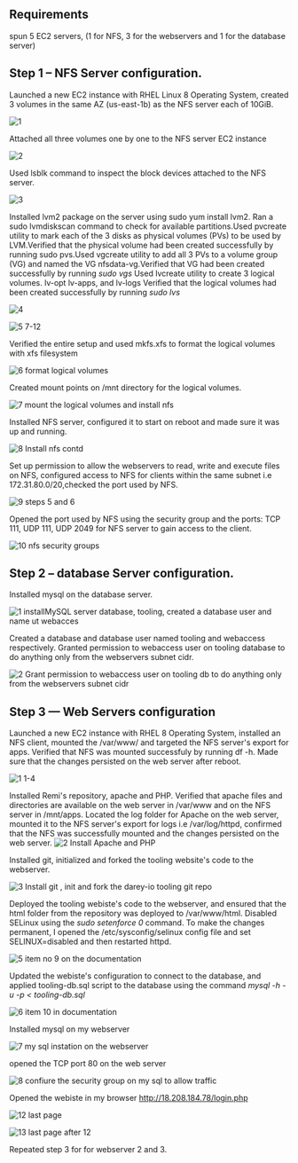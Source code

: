 
## Requirements
spun 5 EC2 servers, (1 for NFS, 3 for the webservers and 1 for the database server)


## Step 1 – NFS Server configuration.

Launched a new EC2 instance with RHEL Linux 8 Operating System, created 3 volumes in the same AZ (us-east-1b) as the NFS server each of 10GiB.

![1](https://user-images.githubusercontent.com/79456052/178137683-ccaa5c91-7d42-4f7b-966a-777d866021af.png)

Attached all three volumes one by one to the NFS server EC2 instance

![2](https://user-images.githubusercontent.com/79456052/178137684-a25f7037-f289-4e7b-8f47-27bbf6138a9f.png)

Used lsblk command to inspect the block devices attached to the NFS server. 

![3](https://user-images.githubusercontent.com/79456052/178137814-5037dccd-dc24-4c4b-bf77-4bacd447f71b.png)

Installed lvm2 package on the server using sudo yum install lvm2. Ran a sudo lvmdiskscan command to check for available partitions.Used pvcreate utility to mark each of the 3 disks as physical volumes (PVs) to be used by LVM.Verified that the physical volume had been created successfully by running sudo pvs.Used vgcreate utility to add all 3 PVs to a volume group (VG) and named the VG nfsdata-vg.Verified that VG had been created successfully by running *sudo vgs* Used lvcreate utility to create 3 logical volumes. lv-opt lv-apps, and lv-logs Verified that the logical volumes had been created successfully by running *sudo lvs*

![4](https://user-images.githubusercontent.com/79456052/178141126-795a09ff-95a7-4886-9c48-39635db92761.png)

![5  7-12](https://user-images.githubusercontent.com/79456052/178141097-d4226584-2353-4fcb-b21d-f0fd6d4c842b.png)

Verified the entire setup and used mkfs.xfs to format the logical volumes with xfs filesystem

![6  format logical volumes](https://user-images.githubusercontent.com/79456052/178138771-beec657f-af68-4601-8012-6d131e017173.png)

Created mount points on /mnt directory for the logical volumes. 

![7  mount the logical volumes and install nfs](https://user-images.githubusercontent.com/79456052/178140504-3a25530c-4762-4488-9a08-5e10e102dbf2.png)

Installed NFS server, configured it to start on reboot and made sure it was up and running.

![8  Install nfs contd](https://user-images.githubusercontent.com/79456052/178140599-be50ceaf-df6b-44cb-a76d-4d76b231104a.png)


Set up permission to allow the webservers to read, write and execute files on NFS, configured access to NFS for clients within the same subnet i.e 172.31.80.0/20,checked the port used by NFS. 

![9  steps 5 and 6](https://user-images.githubusercontent.com/79456052/178140689-67436a6a-7f0d-4ceb-87fe-05cf2c36c694.png)

Opened the port used by NFS using the security group and the ports: TCP 111, UDP 111, UDP 2049 for NFS server to gain access to the client.

![10  nfs security groups](https://user-images.githubusercontent.com/79456052/178141041-20baac57-13cb-473c-9e17-66c331e84664.png)

## Step 2 – database Server configuration.

Installed mysql on the database server. 

![1 installMySQL server database, tooling, created a database user and name ut webacces](https://user-images.githubusercontent.com/79456052/178141284-e2f6308c-0f87-4a71-a29c-63f59dc6011b.png)

Created a database and database user named tooling and webaccess respectively. Granted permission to webaccess user on tooling database to do anything only from the webservers subnet cidr.

![2 Grant permission to webaccess user on tooling db to do anything only from the webservers subnet cidr](https://user-images.githubusercontent.com/79456052/178141287-bc9be9da-eb05-46e6-bc35-dac638f8be12.png)

## Step 3 — Web Servers configuration
Launched a new EC2 instance with RHEL 8 Operating System, installed an NFS client, mounted the /var/www/ and targeted the NFS server's export for apps.
Verified that NFS was mounted successfuly by running df -h. Made sure that the changes persisted on the web server after reboot.

![1  1-4](https://user-images.githubusercontent.com/79456052/178492958-6cefd1aa-75ed-4921-b2b6-fc27e6570623.png)

Installed Remi's repository, apache and PHP. Verified that apache files and directories are available on the web server in /var/www 
and on the NFS server in /mnt/apps. Located the log folder for Apache on the web server, mounted it to the NFS server's export for logs i.e /var/log/httpd, confirmed that the NFS was successfully mounted and the changes persisted on the web server.
![2  Install Apache and PHP](https://user-images.githubusercontent.com/79456052/178493906-abdc3317-7f5d-4dbb-898c-98e207e31deb.png)

Installed git, initialized and forked the tooling website's code to the webserver.

![3  Install git , init and fork the darey-io tooling git repo](https://user-images.githubusercontent.com/79456052/178497629-4f93ba8c-85ed-44e0-849a-59c1feafbafa.png)

Deployed the tooling webiste's code to the webserver, and ensured that the html folder from the repository was deployed to /var/www/html. Disabled SELinux using the *sudo setenforce 0* command. To make the changes permanent, I opened the /etc/sysconfig/selinux config file and set SELINUX=disabled and then restarted httpd.


![5  item no 9 on the documentation](https://user-images.githubusercontent.com/79456052/178499314-eacf6048-2f30-43c5-8933-62f39dbd213c.png)


Updated the webiste's configuration to connect to the database, and applied tooling-db.sql script to the database using the 
command *mysql -h <databse-private-ip> -u <db-username> -p <db-pasword> < tooling-db.sql*
                                                                                         
![6  item 10 in documentation](https://user-images.githubusercontent.com/79456052/178501320-07da67c5-58ea-479e-955d-f42801e6fc34.png)

Installed mysql on my webserver

![7  my sql instation on the webserver](https://user-images.githubusercontent.com/79456052/178502415-42539822-2818-47b1-a42b-1f885fb1a5af.png)

opened the TCP port 80 on the web server
                                                                                         
![8  confiure the security group on my sql to allow traffic](https://user-images.githubusercontent.com/79456052/178502582-76b40e16-539d-48e6-8e17-acd748437313.png)


Opened the webiste in my browser http://18.208.184.78/login.php

![12  last page](https://user-images.githubusercontent.com/79456052/178502705-e2ec506e-1cc7-4cd9-ab5b-37f7a6a666df.png)

![13  last page after 12](https://user-images.githubusercontent.com/79456052/178502722-91978267-d4c4-4842-8c62-c785550ec586.png)

 Repeated step 3 for for webserver 2 and 3.                                                                                     
                                                                                         
